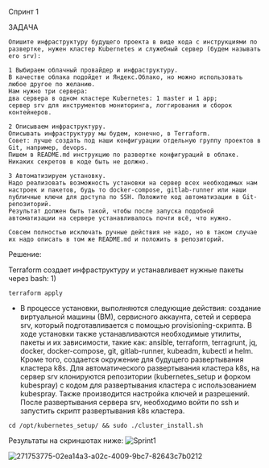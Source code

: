 Спринт 1

ЗАДАЧА

```
Опишите инфраструктуру будущего проекта в виде кода с инструкциями по развертке, нужен кластер Kubernetes и служебный сервер (будем называть его srv):

1 Выбираем облачный провайдер и инфраструктуру.
В качестве облака подойдет и Яндекс.Облако, но можно использовать любое другое по желанию.
Нам нужно три сервера:
два сервера в одном кластере Kubernetes: 1 master и 1 app;
сервер srv для инструментов мониторинга, логгирования и сборок контейнеров.

2 Описываем инфраструктуру.
Описывать инфраструктуру мы будем, конечно, в Terraform.
Совет: лучше создать под наши конфигурации отдельную группу проектов в Git, например, devops.
Пишем в README.md инструкцию по развертке конфигураций в облаке. Никаких секретов в коде быть не должно.

3 Автоматизируем установку.
Надо реализовать возможность установки на сервер всех необходимых нам настроек и пакетов, будь то docker-compose, gitlab-runner или наши публичные ключи для доступа по SSH. Положите код автоматизации в Git-репозиторий.
Результат должен быть такой, чтобы после запуска подобной автоматизации на сервере устанавливалось почти всё, что нужно.

Совсем полностью исключать ручные действия не надо, но в таком случае их надо описать в том же README.md и положить в репозиторий.
```

Решение:

Terraform создает инфраструктуру и устанавливает нужные пакеты через bash:
  1) 
  ```
  terraform apply
  ```
  - В процессе установки, выполняются следующие действия: создание виртуальной машины (ВМ), сервисного аккаунта, сетей и сервера srv, который подготавливается с помощью provisioning-скрипта. В ходе установки также устанавливаются необходимые утилиты, пакеты и их зависимости, такие как: ansible, terraform, terragrunt, jq, docker, docker-compose, git, gitlab-runner, kubeadm, kubectl и helm. Кроме того, создается окружение для будущего развертывания кластера k8s. Для автоматического развертывания кластера k8s, на сервер srv клонируются репозитории (kubernetes_setup и форком kubespray) с кодом для развертывания кластера с использованием kubespray. Также производится настройка ключей и разрешений. После развертывания сервера srv, необходимо войти по ssh и запустить скрипт развертывания k8s кластера.
  
  ```
  cd /opt/kubernetes_setup/ && sudo ./cluster_install.sh
  ```
Результаты на скриншотах ниже:
![Sprint1](https://github.com/mazespd/DevOps-Srpint-1/assets/131882625/b9ea5a65-640e-40c6-a760-13e28a258511)



![271753775-02ea14a3-a02c-4009-9bc7-82643c7b0212](https://github.com/DjHelkern/devops/assets/80486143/852acff9-8af2-4706-8e6f-e792097f2078)





